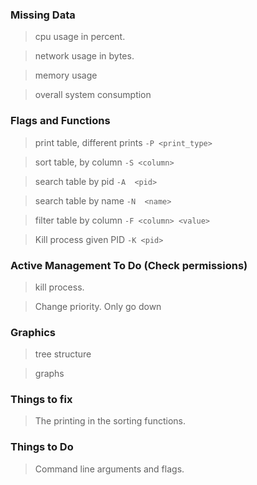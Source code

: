### Missing Data
> cpu usage in percent.

> network usage in bytes.

> memory usage

> overall system consumption

### Flags and Functions
> print table, different prints         `-P <print_type>`

> sort table, by column                 `-S <column>`

> search table by pid		            `-A  <pid>`

> search table by name 			        `-N  <name>`

> filter table by column                `-F <column> <value>`

> Kill process given PID                `-K <pid>`

### Active Management To Do (Check permissions)
> kill process.

> Change priority. Only go down

### Graphics
> tree structure

> graphs

### Things to fix

> The printing in the sorting functions.

### Things to Do

> Command line arguments and flags.
